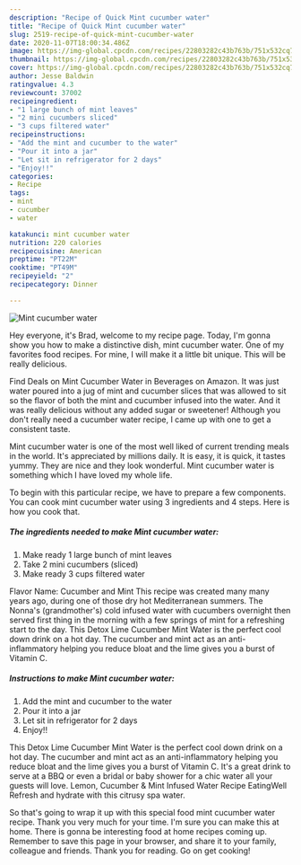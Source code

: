 ```yaml
---
description: "Recipe of Quick Mint cucumber water"
title: "Recipe of Quick Mint cucumber water"
slug: 2519-recipe-of-quick-mint-cucumber-water
date: 2020-11-07T18:00:34.486Z
image: https://img-global.cpcdn.com/recipes/22803282c43b763b/751x532cq70/mint-cucumber-water-recipe-main-photo.jpg
thumbnail: https://img-global.cpcdn.com/recipes/22803282c43b763b/751x532cq70/mint-cucumber-water-recipe-main-photo.jpg
cover: https://img-global.cpcdn.com/recipes/22803282c43b763b/751x532cq70/mint-cucumber-water-recipe-main-photo.jpg
author: Jesse Baldwin
ratingvalue: 4.3
reviewcount: 37002
recipeingredient:
- "1 large bunch of mint leaves"
- "2 mini cucumbers sliced"
- "3 cups filtered water"
recipeinstructions:
- "Add the mint and cucumber to the water"
- "Pour it into a jar"
- "Let sit in refrigerator for 2 days"
- "Enjoy!!"
categories:
- Recipe
tags:
- mint
- cucumber
- water

katakunci: mint cucumber water 
nutrition: 220 calories
recipecuisine: American
preptime: "PT22M"
cooktime: "PT49M"
recipeyield: "2"
recipecategory: Dinner

---
```



![Mint cucumber water](https://img-global.cpcdn.com/recipes/22803282c43b763b/751x532cq70/mint-cucumber-water-recipe-main-photo.jpg)

Hey everyone, it's Brad, welcome to my recipe page. Today, I'm gonna show you how to make a distinctive dish, mint cucumber water. One of my favorites food recipes. For mine, I will make it a little bit unique. This will be really delicious.

Find Deals on Mint Cucumber Water in Beverages on Amazon. It was just water poured into a jug of mint and cucumber slices that was allowed to sit so the flavor of both the mint and cucumber infused into the water. And it was really delicious without any added sugar or sweetener! Although you don&#39;t really need a cucumber water recipe, I came up with one to get a consistent taste.

Mint cucumber water is one of the most well liked of current trending meals in the world. It's appreciated by millions daily. It is easy, it is quick, it tastes yummy. They are nice and they look wonderful. Mint cucumber water is something which I have loved my whole life.


To begin with this particular recipe, we have to prepare a few components. You can cook mint cucumber water using 3 ingredients and 4 steps. Here is how you cook that.

<!--inarticleads1-->

##### The ingredients needed to make Mint cucumber water:

1. Make ready 1 large bunch of mint leaves
1. Take 2 mini cucumbers (sliced)
1. Make ready 3 cups filtered water


Flavor Name: Cucumber and Mint This recipe was created many many years ago, during one of those dry hot Mediterranean summers. The Nonna&#39;s (grandmother&#39;s) cold infused water with cucumbers overnight then served first thing in the morning with a few springs of mint for a refreshing start to the day. This Detox Lime Cucumber Mint Water is the perfect cool down drink on a hot day. The cucumber and mint act as an anti-inflammatory helping you reduce bloat and the lime gives you a burst of Vitamin C. 

<!--inarticleads2-->

##### Instructions to make Mint cucumber water:

1. Add the mint and cucumber to the water
1. Pour it into a jar
1. Let sit in refrigerator for 2 days
1. Enjoy!!


This Detox Lime Cucumber Mint Water is the perfect cool down drink on a hot day. The cucumber and mint act as an anti-inflammatory helping you reduce bloat and the lime gives you a burst of Vitamin C. It&#39;s a great drink to serve at a BBQ or even a bridal or baby shower for a chic water all your guests will love. Lemon, Cucumber &amp; Mint Infused Water Recipe EatingWell Refresh and hydrate with this citrusy spa water. 

So that's going to wrap it up with this special food mint cucumber water recipe. Thank you very much for your time. I'm sure you can make this at home. There is gonna be interesting food at home recipes coming up. Remember to save this page in your browser, and share it to your family, colleague and friends. Thank you for reading. Go on get cooking!
